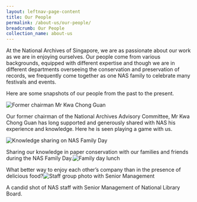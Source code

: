 ```yaml
---
layout: leftnav-page-content
title: Our People
permalink: /about-us/our-people/
breadcrumb: Our People
collection_name: about-us
---
```


At the National Archives of Singapore, we are as passionate about our work as we are in enjoying ourselves. Our people come from various backgrounds, equipped with different expertise and though we are in different departments overseeing the conservation and preservation of records, we frequently come together as one NAS family to celebrate many festivals and events.

Here are some snapshots of our people from the past to the present.

![Former chairman Mr Kwa Chong Guan](http://www.nas.gov.sg/portals/1/images/Our%20People.JPG)

Our former chairman of the National Archives Advisory Committee, Mr Kwa Chong Guan has long supported and generously shared with NAS his experience and knowledge. Here he is seen playing a game with us. 

 

![Knowledge sharing on NAS Family Day](http://www.nas.gov.sg/portals/1/people_3.jpg)

Sharing our knowledge in paper conservation with our families and friends during the NAS Family Day.![Family day lunch](http://www.nas.gov.sg/portals/1/people_4.jpg)

What better way to enjoy each other’s company than in the presence of delicious food?![Staff group photo with Senior Management](http://www.nas.gov.sg/portals/1/people_5.jpg)

A candid shot of NAS staff with Senior Management of National Library Board.